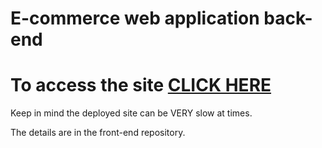 # E-commerce web application back-end

# To access the site [CLICK HERE](https://ecommerce-bibart-alexandru.onrender.com)
Keep in mind the deployed site can be VERY slow at times.


The details are in the front-end repository.
